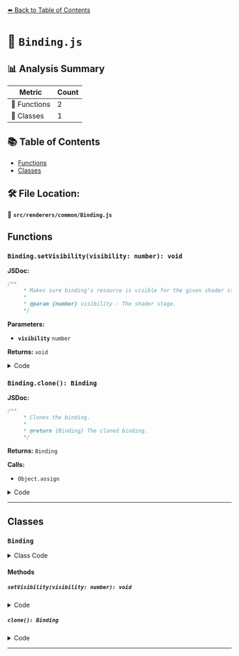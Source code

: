 [⬅️ Back to Table of Contents](../../../index.md)

# 📄 `Binding.js`

## 📊 Analysis Summary

| Metric | Count |
|--------|-------|
| 🔧 Functions | 2 |
| 🧱 Classes | 1 |

## 📚 Table of Contents

- [Functions](#functions)
- [Classes](#classes)

## 🛠️ File Location:
📂 **`src/renderers/common/Binding.js`**

## Functions

### `Binding.setVisibility(visibility: number): void`

**JSDoc:**
```typescript
/**
	 * Makes sure binding's resource is visible for the given shader stage.
	 *
	 * @param {number} visibility - The shader stage.
	 */
```

**Parameters:**

- **`visibility`** `number`

**Returns:** `void`

<details><summary>Code</summary>

```typescript
setVisibility( visibility ) {

		this.visibility |= visibility;

	}
```
</details>

### `Binding.clone(): Binding`

**JSDoc:**
```typescript
/**
	 * Clones the binding.
	 *
	 * @return {Binding} The cloned binding.
	 */
```

**Returns:** `Binding`

**Calls:**

- `Object.assign`

<details><summary>Code</summary>

```typescript
clone() {

		return Object.assign( new this.constructor(), this );

	}
```
</details>


---

## Classes

### `Binding`

<details><summary>Class Code</summary>

```ts
class Binding {

	/**
	 * Constructs a new binding.
	 *
	 * @param {string} [name=''] - The binding's name.
	 */
	constructor( name = '' ) {

		/**
		 * The binding's name.
		 *
		 * @type {string}
		 */
		this.name = name;

		/**
		 * A bitmask that defines in what shader stages the
		 * binding's resource is accessible.
		 *
		 * @type {number}
		 */
		this.visibility = 0;

	}

	/**
	 * Makes sure binding's resource is visible for the given shader stage.
	 *
	 * @param {number} visibility - The shader stage.
	 */
	setVisibility( visibility ) {

		this.visibility |= visibility;

	}

	/**
	 * Clones the binding.
	 *
	 * @return {Binding} The cloned binding.
	 */
	clone() {

		return Object.assign( new this.constructor(), this );

	}

}
```
</details>

#### Methods

##### `setVisibility(visibility: number): void`

<details><summary>Code</summary>

```ts
setVisibility( visibility ) {

		this.visibility |= visibility;

	}
```
</details>

##### `clone(): Binding`

<details><summary>Code</summary>

```ts
clone() {

		return Object.assign( new this.constructor(), this );

	}
```
</details>


---